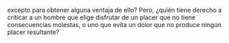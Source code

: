 excepto para obtener alguna ventaja de ello? Pero, ¿quién tiene derecho a criticar a
un hombre que elige disfrutar de un placer que no tiene consecuencias molestas, o uno
que evita un dolor que no produce ningún placer resultante? 